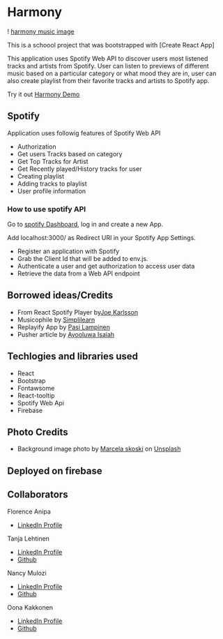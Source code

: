 # Harmony

! [harmony music image](https://github.com/maaliskesakuu/spotify-app-frontend/blob/master/Screenshot%202020-06-17%20at%200.15.26.png)

This is a schoool project that was bootstrapped with [Create React App]

This application uses Spotify Web API to discover users most listened tracks and artists from Spotify. User can listen to previews of different music based on a particular category or what mood they are in, user can also create playlist from their favorite tracks and artists to Spotify app.

Try it out [Harmony Demo](https://harmony-fbddf.web.app/)

## Spotify

Application uses followig features of Spotify Web API

- Authorization
- Get users Tracks based on category
- Get Top Tracks for Artist
- Get Recently played/History tracks for user
- Creating playlist
- Adding tracks to playlist
- User profile information

### How to use spotify API

Go to [spotify Dashboard](https://developer.spotify.com/dashboard/), log in and create a new App.

Add localhost:3000/ as Redirect URI in your Spotify App Settings.

- Register an application with Spotify
- Grab the Client Id that will be added to env.js.
- Authenticate a user and get authorization to access user data
- Retrieve the data from a Web API endpoint

## Borrowed ideas/Credits

- From React Spotify Player by[Joe Karlsson](https://github.com/JoeKarlsson/react-spotify-player)
- Musicophile by [Simplilearn](https://www.simplilearn.com/react-tutorial-article)
- Replayify App by [Pasi Lampinen](https://github.com/palampinen/replayify)
- Pusher article by [Ayooluwa Isaiah](https://pusher.com/tutorials/spotify-history-react-node#set-up-the-server)

## Techlogies and libraries used

- React
- Bootstrap
- Fontawsome
- React-tooltip
- Spotify Web Api
- Firebase

## Photo Credits

- Background image photo by [Marcela skoski](https://unsplash.com/@marcelalaskoski) on [Unsplash](https://unsplash.com/)

## Deployed on firebase

## Collaborators

Florence Anipa

- [LinkedIn Profile](https://www.linkedin.com/in/florence-mawu-femo-anipa/)

Tanja Lehtinen

- [LinkedIn Profile](https://www.linkedin.com/in/tanja-lehtinen-3b692019b/)
- [Github](https://github.com/maaliskesakuu)

Nancy Mulozi

- [LinkedIn Profile](https://www.linkedin.com/in/nancy-minyoi-mulozi/)
- [Github](https://github.com/nanrisa27)

Oona Kakkonen

- [LinkedIn Profile](https://www.linkedin.com/in/oona-kakkonen/)
- [Github](https://github.com/oona-k)
